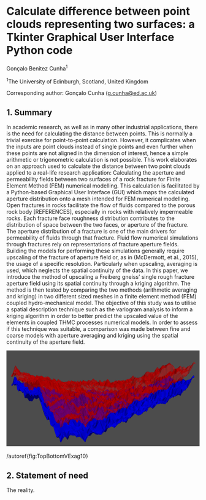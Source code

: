 # Calculate difference between point clouds representing two surfaces: a Tkinter Graphical User Interface Python code

Gonçalo Benitez Cunha<sup>1</sup>

<sup>1</sup>The University of Edinburgh, Scotland, United Kingdom

Corresponding author: Gonçalo Cunha ([g.cunha@ed.ac.uk](g.cunha@ed.ac.uk))


## 1. Summary

In academic research, as well as in many other industrial applications, there is the need for calculating the distance between points. This is normally a trivial exercise for point-to-point calculation. However, it complicates when the inputs are point clouds instead of single points and even further when these points are not aligned in the dimension of interest, hence a simple arithmetic or trigonometric calculation is not possible. This work elaborates on an approach used to calculate the distance between two point clouds applied to a real-life research application: Calculating the aperture and permeability fields between two surfaces of a rock fracture for Finite Element Method (FEM) numerical modelling.
This calculation is facilitated by a Python-based Graphical User Interface (GUI) which maps the calculated aperture distribution onto a mesh intended for FEM numerical modelling.
Open fractures in rocks facilitate the flow of fluids compared to the porous rock body [REFERENCES], especially in rocks with relatively impermeable rocks. Each fracture face roughness distribution contributes to the distribution of space between the two faces, or aperture of the fracture. The aperture distribution of a fracture is one of the main drivers for permeability of fluids through that fracture.
Fluid flow numerical simulations through fractures rely on representations of fracture aperture fields. Building the models for performing these simulations generally require upscaling of the fracture of aperture field or, as in (McDermott, et al., 2015), the usage of a specific resolution. Particularly when upscaling, averaging is used, which neglects the spatial continuity of the data.
In this paper, we introduce the method of upscaling a Freiberg gneiss’ single rough fracture aperture field using its spatial continuity through a kriging algorithm. The method is then tested by comparing the two methods (arithmetic averaging and kriging) in two different sized meshes in a finite element method (FEM) coupled hydro-mechanical model.
The objective of this study was to utilise a spatial description technique such as the variogram analysis to inform a kriging algorithm in order to better predict the upscaled value of the elements in coupled THMC processes numerical models. In order to assess if this technique was suitable, a comparison was made between fine and coarse models with aperture averaging and kriging using the spatial continuity of the aperture field.

![Error Calculation Method. /label{fig:TopBottomVExag10}](Figures/TopBottomVExag10.png)

/autoref{fig:TopBottomVExag10}

## 2. Statement of need

The reality.

